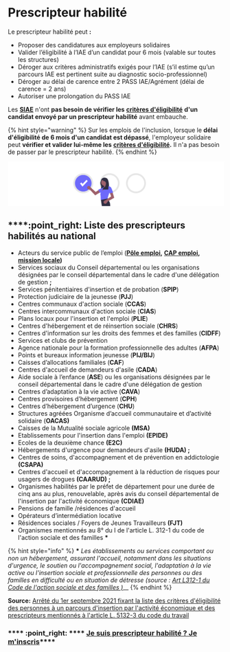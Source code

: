 # Prescripteur habilité

Le prescripteur habilité peut **:**&#x20;

* Proposer des candidatures aux employeurs solidaires&#x20;
* Valider l’éligibilité à l’IAE d’un candidat pour 6 mois (valable sur toutes les structures)&#x20;
* Déroger aux critères administratifs exigés pour l’IAE (s’il estime qu’un parcours IAE est pertinent suite au diagnostic socio-professionnel)
* Déroger au délai de carence entre 2 PASS IAE/Agrément (délai de carence = 2 ans)&#x20;
* Autoriser une prolongation du PASS IAE

Les [**SIAE**](../qui-sont-les-employeurs-solidaires.md) n'ont **pas besoin de vérifier les** [**critères d'éligibilité**](../../qui-est-eligible-iae-criteres-eligibilite/#criteres-administratifs-de-niveau-1) **d'un candidat envoyé par un prescripteur habilité** avant embauche.&#x20;

{% hint style="warning" %}
Sur les emplois de l'inclusion, lorsque le **délai d'éligibilité de 6 mois d'un candidat est dépassé**, l'employeur solidaire peut **vérifier et valider lui-même les** [**critères d'éligibilité**](../../qui-est-eligible-iae-criteres-eligibilite/#criteres-administratifs-de-niveau-1)**.** Il n'a pas besoin de passer par le prescripteur habilité.
{% endhint %}

![](../../.gitbook/assets/capture-de-cran-2020-06-23-a-11.59.48.png)

## ****:point\_right: **Liste des prescripteurs habilités au national**

* Acteurs du service public de l’emploi ([**Pôle emploi**](https://www.pole-emploi.fr/accueil/)**,** [**CAP emploi**](https://travail-emploi.gouv.fr/ministere/service-public-de-l-emploi/article/cap-emploi)**,** [**mission locale**](https://www.mission-locale.fr)**)**
* Services sociaux du Conseil départemental ou les organisations désignées par le conseil départemental dans le cadre d'une délégation de gestion **;**
* Services pénitentiaires d'insertion et de probation (**SPIP**)
* Protection judiciaire de la jeunesse (**PJJ**)
* Centres communaux d'action sociale (**CCAS**)&#x20;
* Centres intercommunaux d'action sociale (**CIAS**)
* Plans locaux pour l'insertion et l'emploi (**PLIE**)
* Centres d'hébergement et de réinsertion sociale (**CHRS**)
* Centres d'information sur les droits des femmes et des familles (**CIDFF**)
* Services et clubs de prévention
* Agence nationale pour la formation professionnelle des adultes (**AFPA**)
* Points et bureaux information jeunesse (**PIJ/BIJ**)
* Caisses d’allocations familiales (**CAF**)
* Centres d'accueil de demandeurs d'asile (**CADA**)
* Aide sociale à l’enfance (**ASE**) ou les organisations désignées par le conseil départemental dans le cadre d'une délégation de gestion
* Centres d’adaptation à la vie active (**CAVA**)
* Centres provisoires d’hébergement (**CPH**)
* Centres d’hébergement d’urgence (**CHU**)
* Structures agréées Organisme d’accueil communautaire et d’activité solidaire (**OACAS)**
* Caisses de la Mutualité sociale agricole **(MSA)**
* Etablissements pour l'insertion dans l'emploi **(EPIDE)**
* Ecoles de la deuxième chance **(E2C)**
* Hébergements d'urgence pour demandeurs d'asile **(HUDA) ;**
* Centres de soins, d'accompagnement et de prévention en addictologie **(CSAPA)**
* Centres d'accueil et d'accompagnement à la réduction de risques pour usagers de drogues **(CAARUD) ;**
* Organismes habilités par le préfet de département pour une durée de cinq ans au plus, renouvelable, après avis du conseil départemental de l'insertion par l'activité économique **(CDIAE)**
* Pensions de famille /résidences d'accueil
* Opérateurs d’intermédiation locative
* Résidences sociales / Foyers de Jeunes Travailleurs **(FJT)**
* Organismes mentionnés au 8° du I de l'article L. 312-1 du code de l'action sociale et des familles **\***

{% hint style="info" %}
**\*** _Les établissements ou services comportant ou non un hébergement, assurant l'accueil, notamment dans les situations d'urgence, le soutien ou l'accompagnement social, l'adaptation à la vie active ou l'insertion sociale et professionnelle des personnes ou des familles en difficulté ou en situation de détresse  (source :_ [_Art L312-1 du Code de l'action sociale et des familles )_](https://www.legifrance.gouv.fr/codes/article\_lc/LEGIARTI000038833680/)__
{% endhint %}

**Source:** [Arrêté du 1er septembre 2021 fixant la liste des critères d'éligibilité des personnes à un parcours d'insertion par l'activité économique et des prescripteurs mentionnés à l'article L. 5132-3 du code du travail](https://www.legifrance.gouv.fr/jorf/id/JORFTEXT000044011209)



### &#x20;   ****    :point\_right: **** [**Je suis prescripteur habilité ? Je m'inscris**](https://emplois.inclusion.beta.gouv.fr/signup/prescriber/is\_pole\_emploi)****

